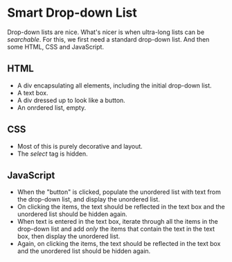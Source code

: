 # Smart Drop-down List

Drop-down lists are nice. What's nicer is when ultra-long lists can be *searchable*. For this, we first need a standard drop-down list. And then some HTML, CSS and JavaScript.

## HTML
- A div encapsulating all elements, including the initial drop-down list.
- A text box.
- A div dressed up to look like a button.
- An onrdered list, empty.

## CSS
- Most of this is purely decorative and layout.
- The *select* tag is hidden.

## JavaScript
- When the "button" is clicked, populate the unordered list with text from the drop-down list, and display the unordered list.
- On clicking the items, the text should be reflected in the text box and the unordered list should be hidden again.
- When text is entered in the text box, iterate through all the items in the drop-down list and add *only* the items that contain the text in the text box, then display the unordered list.
- Again, on clicking the items, the text should be reflected in the text box and the unordered list should be hidden again.
